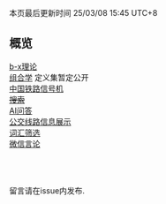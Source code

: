 <style>red{color: red;}</style>

本页最后更新时间 25/03/08 15:45 UTC+8

## 概览
[b-x理论](/pages/b-x_outline)  
[组合学](/pages/combinatorics) 定义集暂定公开  
[中国铁路信号机](/pages/CR_signal.pdf)   
[~~搜索~~](https://missaoempreendedora.com/wp-content/plugins/super-links/application/helpers/super-links-proxy.php?https://r-intmax.github.io/pages/search.html)  
[AI问答](/pages/chatbot)  
[公交线路信息展示](/pages/公交线路信息展示)  
[词汇筛选](/pages/vocabulary_filtering.html)  
[微信言论](https://mp.weixin.qq.com/s?__biz=MzkzOTc5MzIyNw==&mid=2247483907&idx=1&sn=468ec45d51cbbeae4319ed6441eed07b)  

<br><br><br>
留言请在issue内发布.
